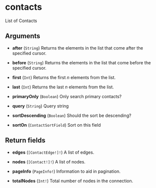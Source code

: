 # contacts

List of Contacts

## Arguments

-   **after** (`String`)
    Returns the elements in the list that come after the specified cursor.

-   **before** (`String`)
    Returns the elements in the list that come before the specified cursor.

-   **first** (`Int`)
    Returns the first _n_ elements from the list.

-   **last** (`Int`)
    Returns the last _n_ elements from the list.

-   **primaryOnly** (`Boolean`)
    Only search primary contacts?

-   **query** (`String`)
    Query string

-   **sortDescending** (`Boolean`)
    Should the sort be descending?

-   **sortOn** (`ContactSortField`)
    Sort on this field

## Return fields

-   **edges** (`[ContactEdge!]!`)
    A list of edges.

-   **nodes** (`[Contact!]!`)
    A list of nodes.

-   **pageInfo** (`PageInfo!`)
    Information to aid in pagination.

-   **totalNodes** (`Int!`)
    Total number of nodes in the connection.
